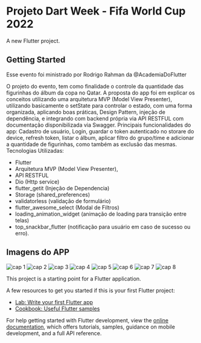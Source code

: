 # Projeto Dart Week - Fifa World Cup 2022

A new Flutter project.

## Getting Started

Esse evento foi ministrado por Rodrigo Rahman da @AcademiaDoFlutter

O projeto do evento, tem como finalidade o controle da quantidade das figurinhas do álbum da copa no Qatar.
A proposta do app foi em explicar os conceitos utilizando uma arquitetura MVP (Model View Presenter), utilizando basicamente o setState para controlar o estado, com uma forma organizada, aplicando boas práticas, Design Pattern, injeção de dependência, e integrando com backend própria via API RESTFUL com documentação disponibilizada via Swagger.
Principais funcionalidades do app:
Cadastro de usuário, Login, guardar o token autenticado no storare do device, refresh token, listar o álbum, aplicar filtro do grupo/time e adicionar a quantidade de figurinhas, como também as exclusão das mesmas.
Tecnologias Utilizadas:

- Flutter
- Arquitetura MVP (Model View Presenter),
- API RESTFUL
- Dio (Http service)
- flutter_getit (Injeção de Dependencia)
- Storage (shared_preferences)
- validatorless (validação de formulário)
- flutter_awesome_select (Modal de Filtros)
- loading_animation_widget (animação de loading para transição entre telas)
- top_snackbar_flutter (notificação para usuário em caso de sucesso ou erro).


## Imagens do APP
![cap 1](https://user-images.githubusercontent.com/78828940/197234679-62b49d95-4ba6-4d6b-9762-81ff32ec4c89.PNG)
![cap 2](https://user-images.githubusercontent.com/78828940/197234702-6be43de5-d151-4e8d-96f8-118672081ded.PNG)
![cap 3](https://user-images.githubusercontent.com/78828940/197234728-876d13a3-f530-4dc5-99b1-cf7beeae799f.PNG)
![cap 4](https://user-images.githubusercontent.com/78828940/197234744-8e8be4d4-6981-4ebd-b07a-cf43b0e1b0d0.PNG)
![cap 5](https://user-images.githubusercontent.com/78828940/197234760-a58da3f5-fcc2-4b32-b424-a549a054723a.PNG)
![cap 6](https://user-images.githubusercontent.com/78828940/197234775-32d9da24-967a-436c-82ea-130b2aadec75.PNG)
![cap 7](https://user-images.githubusercontent.com/78828940/197234810-701e7602-846a-4d25-b9e1-1f8828851f4e.PNG)
![cap 8](https://user-images.githubusercontent.com/78828940/197234836-609aa4dc-6f18-43ba-9e8f-70e5b803944e.PNG)



This project is a starting point for a Flutter application.

A few resources to get you started if this is your first Flutter project:

- [Lab: Write your first Flutter app](https://docs.flutter.dev/get-started/codelab)
- [Cookbook: Useful Flutter samples](https://docs.flutter.dev/cookbook)

For help getting started with Flutter development, view the
[online documentation](https://docs.flutter.dev/), which offers tutorials,
samples, guidance on mobile development, and a full API reference.



